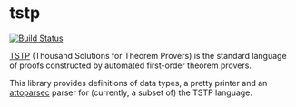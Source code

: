 # tstp

[![Build Status](https://travis-ci.org/aztek/tstp.svg?branch=master)](https://travis-ci.org/aztek/tstp)

[TSTP](http://www.tptp.org/TSTP/) (Thousand Solutions for Theorem Provers) is the standard language of proofs constructed by automated first-order theorem provers.

This library provides definitions of data types, a pretty printer and an [attoparsec](http://hackage.haskell.org/package/attoparsec) parser for (currently, a subset of) the TSTP language.